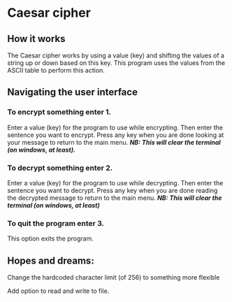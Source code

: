 # Caesar cipher
## How it works
The Caesar cipher works by using a value (key) and shifting the values of
 a string up or down based on this key. 
 This program uses the values from the ASCII table to perform this action.
## Navigating the user interface
### To encrypt something enter 1.
Enter a value (key) for the program to use while encrypting.
Then enter the sentence you want to encrypt.
Press any key when you are done looking at your message to return to the main menu.
_**NB: This will clear the terminal (on windows, at least).**_
 
### To decrypt something enter 2.
Enter a value (key) for the program to use while decrypting.
Then enter the sentence you want to decrypt.
Press any key when you are done reading the decrypted message to return to the main menu.
_**NB: This will clear the terminal (on windows, at least)**_
 
### To quit the program enter 3.
This option exits the program.
 
## Hopes and dreams:
Change the hardcoded character limit (of 256) to something more flexible

Add option to read and write to file.

